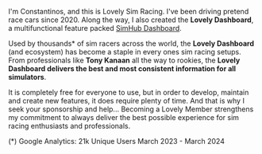 I'm Constantinos, and this is Lovely Sim Racing. I've been driving pretend race cars since 2020. Along the way, I also created the **Lovely Dashboard**, a multifunctional feature packed [SimHub Dashboard](https://simhubdash.com).

Used by thousands* of sim racers across the world, the **Lovely Dashboard** (and ecosystem) has become a staple in every ones sim racing setups. From professionals like **Tony Kanaan** all the way to rookies, the **Lovely Dashboard delivers the best and most consistent information for all simulators**.

It is completely free for everyone to use, but in order to develop, maintain and create new features, it does require plenty of time. And that is why I seek your sponsorship and help...  Becoming a Lovely Member strengthens my commitment to always deliver the best possible experience for sim racing enthusiasts and professionals.

 (*) Google Analytics: 21k Unique Users March 2023 - March 2024